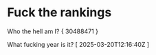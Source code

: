 # Fuck the rankings

Who the hell am I?
{ 30488471 }

What fucking year is it?
[ 2025-03-20T12:16:40Z ]
